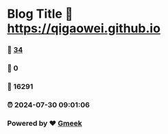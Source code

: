 # Blog Title :link: https://qigaowei.github.io 
### :page_facing_up: [34](https://qigaowei.github.io/tag.html) 
### :speech_balloon: 0 
### :hibiscus: 16291 
### :alarm_clock: 2024-07-30 09:01:06 
### Powered by :heart: [Gmeek](https://github.com/Meekdai/Gmeek)
